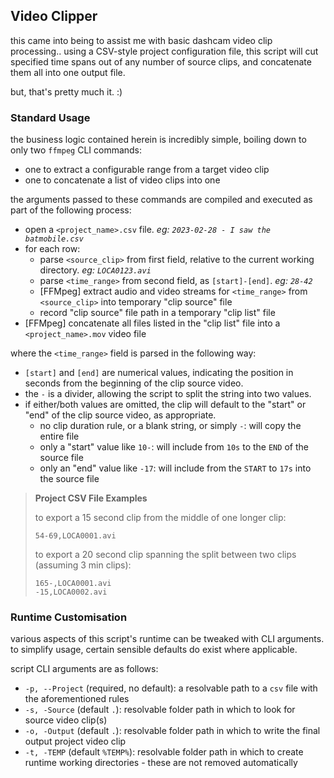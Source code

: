 ## Video Clipper

this came into being to assist me with basic dashcam video clip processing.. using a CSV-style project configuration file, this script will cut specified time spans out of any number of source clips, and concatenate them all into one output file.

but, that's pretty much it. :)

### Standard Usage

the business logic contained herein is incredibly simple, boiling down to only two `ffmpeg` CLI commands:

* one to extract a configurable range from a target video clip
* one to concatenate a list of video clips into one

the arguments passed to these commands are compiled and executed as part of the following process:

* open a `<project_name>.csv` file. *eg: `2023-02-28 - I saw the batmobile.csv`*
* for each row:
  * parse `<source_clip>` from first field, relative to the current working directory. *eg: `LOCA0123.avi`*
  * parse `<time_range>` from second field, as `[start]-[end]`. *eg: `28-42`*
  * [FFMpeg] extract audio and video streams for `<time_range>` from `<source_clip>` into temporary "clip source" file
  * record "clip source" file path in a temporary "clip list" file
* [FFMpeg] concatenate all files listed in the "clip list" file into a `<project_name>.mov` video file

where the `<time_range>` field is parsed in the following way:

* `[start]` and `[end]` are numerical values, indicating the position in seconds from the beginning of the clip source video.
* the `-` is a divider, allowing the script to split the string into two values.
* if either/both values are omitted, the clip will default to the "start" or "end" of the clip source video, as appropriate.
  * no clip duration rule, or a blank string, or simply `-`: will copy the entire file
  * only a "start" value like `10-`: will include from `10s` to the `END` of the source file
  * only an "end" value like `-17`: will include from the `START` to `17s` into the source file

> **Project CSV File Examples**
>
> to export a 15 second clip from the middle of one longer clip:
>
> ```csv
> 54-69,LOCA0001.avi
> ```
>
> to export a 20 second clip spanning the split between two clips (assuming 3 min clips):
>
> ```csv
> 165-,LOCA0001.avi
> -15,LOCA0002.avi
> ```

### Runtime Customisation

various aspects of this script's runtime can be tweaked with CLI arguments. to simplify usage, certain sensible defaults do exist where applicable.

script CLI arguments are as follows:

* `-p, --Project` (required, no default): a resolvable path to a `csv` file with the aforementioned rules
* `-s, -Source` (default `.`): resolvable folder path in which to look for source video clip(s)
* `-o, -Output` (default `.`): resolvable folder path in which to write the final output project video clip
* `-t, -TEMP` (default `%TEMP%`): resolvable folder path in which to create runtime working directories - these are not removed automatically

